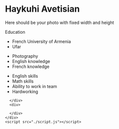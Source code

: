 <!DOCTYPE html>
<html lang="en">
  <head>
    <meta charset="UTF-8" />
    <meta http-equiv="X-UA-Compatible" content="IE=edge" />
    <meta name="viewport" content="width=device-width, initial-scale=1.0" />
    <title>Homework</title>
    <link rel="stylesheet" href="./style.css" />
  </head>
  <body>
    <div id="container">
      <h1>Haykuhi Avetisian</h1>
      <div class="image">
        Here should be your photo with fixed width and height
      </div>
      <p>Education</p>
      <div>
        <ul>
            <li>French University of Armenia</li>
            <li>Ufar</li>
        </ul>
      </div>
      <div class="extra">
        <div>
            <ul>
                <li>Photography</li>
                <li>English knowledge</li>
                <li>French knowledge</li>
            </ul>
        </div>
        <div>
            <ul>
                <li>English skills</li>
                <li>Math skills</li>
                <li>Ability to work in team</li>
                <li>Hardworking</li>
            </ul>
        </div>

      </div>
      <div>

      </div>
    </div>
    <script src="./script.js"></script>
  </body>
</html>




